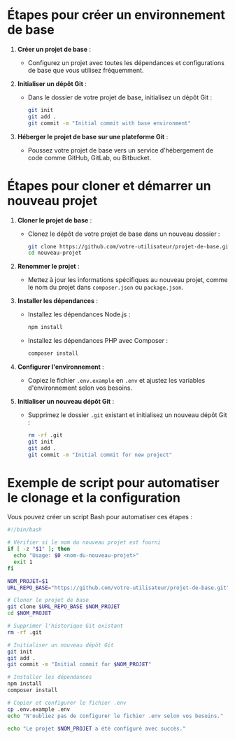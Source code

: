 # Étapes pour créer un environnement de base

1. **Créer un projet de base** :
    - Configurez un projet avec toutes les dépendances et configurations de base que vous utilisez fréquemment.

2. **Initialiser un dépôt Git** :
    - Dans le dossier de votre projet de base, initialisez un dépôt Git :
        ```bash
        git init
        git add .
        git commit -m "Initial commit with base environment"
        ```

3. **Héberger le projet de base sur une plateforme Git** :
    - Poussez votre projet de base vers un service d'hébergement de code comme GitHub, GitLab, ou Bitbucket.

# Étapes pour cloner et démarrer un nouveau projet

1. **Cloner le projet de base** :
    - Clonez le dépôt de votre projet de base dans un nouveau dossier :
      ```bash
      git clone https://github.com/votre-utilisateur/projet-de-base.git nouveau-projet
      cd nouveau-projet
      ```

2. **Renommer le projet** :
    - Mettez à jour les informations spécifiques au nouveau projet, comme le nom du projet dans `composer.json` ou `package.json`.

3. **Installer les dépendances** :
    - Installez les dépendances Node.js :
      ```bash
      npm install
      ```
    - Installez les dépendances PHP avec Composer :
      ```bash
      composer install
      ```

4. **Configurer l'environnement** :
    - Copiez le fichier `.env.example` en `.env` et ajustez les variables d'environnement selon vos besoins.

5. **Initialiser un nouveau dépôt Git** :
    - Supprimez le dossier `.git` existant et initialisez un nouveau dépôt Git :
      ```bash
      rm -rf .git
      git init
      git add .
      git commit -m "Initial commit for new project"
      ```

# Exemple de script pour automatiser le clonage et la configuration

Vous pouvez créer un script Bash pour automatiser ces étapes :

```bash
#!/bin/bash

# Vérifier si le nom du nouveau projet est fourni
if [ -z "$1" ]; then
  echo "Usage: $0 <nom-du-nouveau-projet>"
  exit 1
fi

NOM_PROJET=$1
URL_REPO_BASE="https://github.com/votre-utilisateur/projet-de-base.git"

# Cloner le projet de base
git clone $URL_REPO_BASE $NOM_PROJET
cd $NOM_PROJET

# Supprimer l'historique Git existant
rm -rf .git

# Initialiser un nouveau dépôt Git
git init
git add .
git commit -m "Initial commit for $NOM_PROJET"

# Installer les dépendances
npm install
composer install

# Copier et configurer le fichier .env
cp .env.example .env
echo "N'oubliez pas de configurer le fichier .env selon vos besoins."

echo "Le projet $NOM_PROJET a été configuré avec succès."